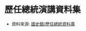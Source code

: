 # 歷任總統演講資料集

- 資料來源: [國史館/歷任總統資料庫](https://presidentialdbs.drnh.gov.tw/index.php?act=ArchivePavp/index)

